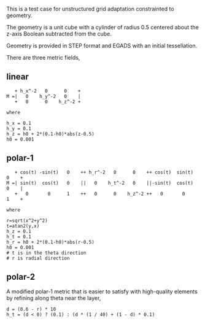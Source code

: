 
This is a test case for unstructured grid adaptation constrainted to
geometry.

The geometry is a unit cube with a cylinder of radius 0.5 centered
about the z-axis Boolean subtracted from the cube.

Geometry is provided in STEP format and EGADS with an initial
tessellation.

There are three metric fields,

## linear

```
   + h_x^-2   0      0    +
M =|   0    h_y^-2   0    |
   +   0      0    h_z^-2 +

where

h_x = 0.1
h_y = 0.1
h_z = h0 + 2*(0.1-h0)*abs(z-0.5)
h0 = 0.001
```

## polar-1

```
   + cos(t) -sin(t)   0    ++ h_r^-2   0      0    ++ cos(t)  sin(t)   0    +
M =| sin(t)  cos(t)   0    ||   0    h_t^-2   0    ||-sin(t)  cos(t)   0    |
   +   0       0      1    ++   0      0    h_z^-2 ++   0       0      1    +

where

r=sqrt(x^2+y^2)
t=atan2(y,x)
h_z = 0.1
h_t = 0.1
h_r = h0 + 2*(0.1-h0)*abs(r-0.5)
h0 = 0.001
# t is in the theta direction
# r is radial direction
```

## polar-2

A modified polar-1 metric that is easier to satisfy with high-quality elements
by refining along theta near the layer,

```
d = (0.6 - r) * 10
h_t = (d < 0) ? (0.1) : (d * (1 / 40) + (1 - d) * 0.1)
```

